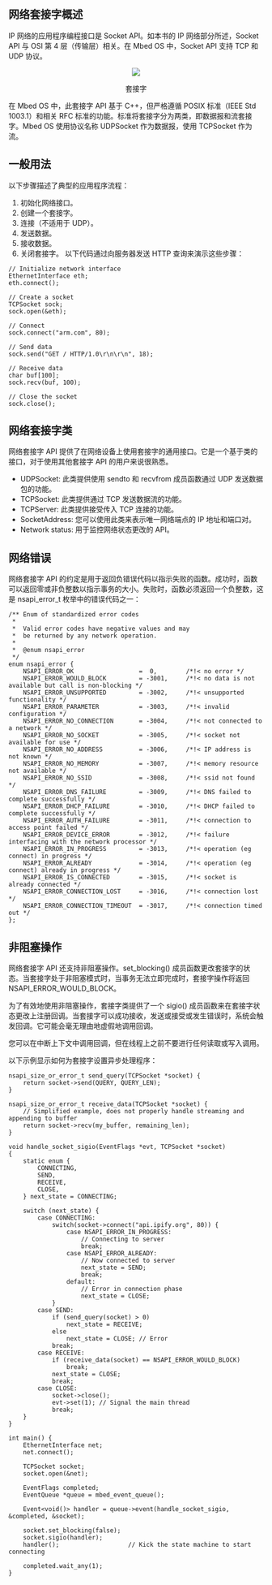 ## 网络套接字概述
IP 网络的应用程序编程接口是 Socket API。如本书的 IP 网络部分所述，Socket API 与 OSI 第 4 层（传输层）相关。在 Mbed OS 中，Socket API 支持 TCP 和 UDP 协议。
<div align=center><img src="https://s3-us-west-2.amazonaws.com/mbed-os-docs-images/ip-networking.png">

套接字</div>
                                                                                         

在 Mbed OS 中，此套接字 API 基于 C++，但严格遵循 POSIX 标准（IEEE Std 1003.1）和相关 RFC 标准的功能。标准将套接字分为两类，即数据报和流套接字。Mbed OS 使用协议名称 UDPSocket 作为数据报，使用 TCPSocket 作为流。

## 一般用法
以下步骤描述了典型的应用程序流程：

1. 初始化网络接口。
2. 创建一个套接字。
3. 连接（不适用于 UDP）。
4. 发送数据。
5. 接收数据。
6. 关闭套接字。
以下代码通过向服务器发送 HTTP 查询来演示这些步骤：
```
// Initialize network interface
EthernetInterface eth;
eth.connect();
 
// Create a socket
TCPSocket sock;
sock.open(&eth);
 
// Connect
sock.connect("arm.com", 80);
 
// Send data
sock.send("GET / HTTP/1.0\r\n\r\n", 18);
 
// Receive data
char buf[100];
sock.recv(buf, 100);
 
// Close the socket
sock.close();
```
## 网络套接字类
网络套接字 API 提供了在网络设备上使用套接字的通用接口。它是一个基于类的接口，对于使用其他套接字 API 的用户来说很熟悉。

+ UDPSocket: 此类提供使用 sendto 和 recvfrom 成员函数通过 UDP 发送数据包的功能。
+ TCPSocket: 此类提供通过 TCP 发送数据流的功能。
+ TCPServer: 此类提供接受传入 TCP 连接的功能。
+ SocketAddress: 您可以使用此类来表示唯一网络端点的 IP 地址和端口对。
+ Network status: 用于监控网络状态更改的 API。
## 网络错误
网络套接字 API 的约定是用于返回负错误代码以指示失败的函数。成功时，函数可以返回零或非负整数以指示事务的大小。失败时，函数必须返回一个负整数，这是 nsapi_error_t 枚举中的错误代码之一：
```
/** Enum of standardized error codes
 *
 *  Valid error codes have negative values and may
 *  be returned by any network operation.
 *
 *  @enum nsapi_error
 */
enum nsapi_error {
    NSAPI_ERROR_OK                  =  0,        /*!< no error */
    NSAPI_ERROR_WOULD_BLOCK         = -3001,     /*!< no data is not available but call is non-blocking */
    NSAPI_ERROR_UNSUPPORTED         = -3002,     /*!< unsupported functionality */
    NSAPI_ERROR_PARAMETER           = -3003,     /*!< invalid configuration */
    NSAPI_ERROR_NO_CONNECTION       = -3004,     /*!< not connected to a network */
    NSAPI_ERROR_NO_SOCKET           = -3005,     /*!< socket not available for use */
    NSAPI_ERROR_NO_ADDRESS          = -3006,     /*!< IP address is not known */
    NSAPI_ERROR_NO_MEMORY           = -3007,     /*!< memory resource not available */
    NSAPI_ERROR_NO_SSID             = -3008,     /*!< ssid not found */
    NSAPI_ERROR_DNS_FAILURE         = -3009,     /*!< DNS failed to complete successfully */
    NSAPI_ERROR_DHCP_FAILURE        = -3010,     /*!< DHCP failed to complete successfully */
    NSAPI_ERROR_AUTH_FAILURE        = -3011,     /*!< connection to access point failed */
    NSAPI_ERROR_DEVICE_ERROR        = -3012,     /*!< failure interfacing with the network processor */
    NSAPI_ERROR_IN_PROGRESS         = -3013,     /*!< operation (eg connect) in progress */
    NSAPI_ERROR_ALREADY             = -3014,     /*!< operation (eg connect) already in progress */
    NSAPI_ERROR_IS_CONNECTED        = -3015,     /*!< socket is already connected */
    NSAPI_ERROR_CONNECTION_LOST     = -3016,     /*!< connection lost */
    NSAPI_ERROR_CONNECTION_TIMEOUT  = -3017,     /*!< connection timed out */
};
```
## 非阻塞操作
网络套接字 API 还支持非阻塞操作。set_blocking() 成员函数更改套接字的状态。当套接字处于非阻塞模式时，当事务无法立即完成时，套接字操作将返回 NSAPI_ERROR_WOULD_BLOCK。

为了有效地使用非阻塞操作，套接字类提供了一个 sigio() 成员函数来在套接字状态更改上注册回调。当套接字可以成功接收，发送或接受或发生错误时，系统会触发回调。它可能会毫无理由地虚假地调用回调。

您可以在中断上下文中调用回调，但在线程上之前不要进行任何读取或写入调用。

以下示例显示如何为套接字设置异步处理程序：
```
nsapi_size_or_error_t send_query(TCPSocket *socket) {
    return socket->send(QUERY, QUERY_LEN);
}
 
nsapi_size_or_error_t receive_data(TCPSocket *socket) {
    // Simplified example, does not properly handle streaming and appending to buffer
    return socket->recv(my_buffer, remaining_len);
}
 
void handle_socket_sigio(EventFlags *evt, TCPSocket *socket)
{
    static enum {
        CONNECTING,
        SEND,
        RECEIVE,
        CLOSE,
    } next_state = CONNECTING;
 
    switch (next_state) {
        case CONNECTING:
            switch(socket->connect("api.ipify.org", 80)) {
                case NSAPI_ERROR_IN_PROGRESS:
                    // Connecting to server
                    break;
                case NSAPI_ERROR_ALREADY:
                    // Now connected to server
                    next_state = SEND;
                    break;
                default:
                    // Error in connection phase
                    next_state = CLOSE;
            }
        case SEND:
            if (send_query(socket) > 0)
                next_state = RECEIVE;
            else
                next_state = CLOSE; // Error
            break;
        case RECEIVE:
            if (receive_data(socket) == NSAPI_ERROR_WOULD_BLOCK)
                break;
            next_state = CLOSE;
            break;
        case CLOSE:
            socket->close();
            evt->set(1); // Signal the main thread
            break;
    }
}
 
int main() {
    EthernetInterface net;
    net.connect();
 
    TCPSocket socket;
    socket.open(&net);
 
    EventFlags completed;
    EventQueue *queue = mbed_event_queue();
 
    Event<void()> handler = queue->event(handle_socket_sigio, &completed, &socket);
 
    socket.set_blocking(false);
    socket.sigio(handler);
    handler();                   // Kick the state machine to start connecting
 
    completed.wait_any(1);
}
```